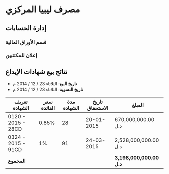 # مصرف ليبيا المركزي  
## إدارة الحسابات  
### قسم الأوراق المالية  

### إعلان للمكتتبين  
## نتائج بيع شهادات الإيداع  

- **تاريخ البيع**: الثلاثاء 23 / 12 / 2014 م  
- **تاريخ التسوية**: الثلاثاء 23 / 12 / 2014 م  

| تعريف الشهادة       | سعر الفائدة | مدة الشهادة | تاريخ الاستحقاق | المبلغ              |
|---------------------|-------------|-------------|------------------|---------------------|
| 0120 - 2015 - 28CD | 0.85%       | 28          | 20-01-2015       | 670,000,000.00 د.ل  |
| 0324 - 2015 - 91CD | 1%          | 91          | 24-03-2015       | 2,528,000,000.00 د.ل |
| **المجموع**         |             |             |                  | **3,198,000,000.00 د.ل** |